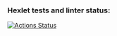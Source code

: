 ### Hexlet tests and linter status:
[![Actions Status](https://github.com/laiker/php-project-lvl2/workflows/hexlet-check/badge.svg)](https://github.com/laiker/php-project-lvl2/actions)